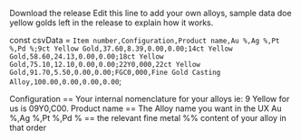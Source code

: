 Download the release 
Edit this line to add your own alloys, sample data doe yellow golds left in the release to explain how it works. 

const csvData = `Item number,Configuration,Product name,Au %,Ag %,Pt %,Pd %;9ct Yellow Gold,37.60,8.39,0.00,0.00;14ct Yellow Gold,58.60,24.13,0.00,0.00;18ct Yellow Gold,75.10,12.10,0.00,0.00;22Y0,000,22ct Yellow Gold,91.70,5.50,0.00,0.00;FGC0,000,Fine Gold Casting Alloy,100.00,0.00,0.00,0.00`;

Configuration == Your internal nomenclature for your alloys ie: 9 Yellow for us is 09Y0,C00.
Product name == The Alloy name you want in the UX
Au %,Ag %,Pt %,Pd % == the relevant fine metal %% content of your alloy in that order 
